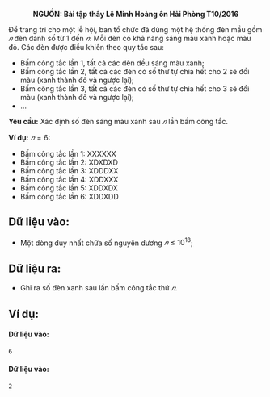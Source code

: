 **<center>NGUỒN: Bài tập thầy Lê Minh Hoàng ôn Hải Phòng T10/2016</center>**

Để trang trí cho một lễ hội, ban tổ chức đã dùng một hệ thống đèn mầu gồm $𝑛$ đèn đánh số từ $1$ đến $𝑛$. Mỗi đèn có khả năng sáng màu xanh hoặc màu đỏ. Các đèn được điều khiển theo quy tắc sau:
- Bấm công tắc lần $1$, tất cả các đèn đều sáng màu xanh;
- Bấm công tắc lần $2$, tất cả các đèn có số thứ tự chia hết cho $2$ sẽ đổi màu (xanh thành đỏ và ngược lại);
- Bấm công tắc lần $3$, tất cả các đèn có số thứ tự chia hết cho $3$ sẽ đổi màu (xanh thành đỏ và ngược lại);
- …

**Yêu cầu:** Xác định số đèn sáng màu xanh sau $𝑛$ lần bấm công tắc.

**Ví dụ:** $𝑛 = 6$:
- Bấm công tắc lần $1$: XXXXXX
- Bấm công tắc lần $2$: XDXDXD
- Bấm công tắc lần $3$: XDDDXX
- Bấm công tắc lần $4$: XDDXXX
- Bấm công tắc lần $5$: XDDXDX
- Bấm công tắc lần $6$: XDDXDD

## Dữ liệu vào:
- Một dòng duy nhất chứa số nguyên dương $𝑛 ≤ 10^{18}$;

## Dữ liệu ra:
- Ghi ra số đèn xanh sau lần bấm công tắc thứ $𝑛$.

## Ví dụ:
#### Dữ liệu vào:
```
6
```

#### Dữ liệu vào:
```
2
```